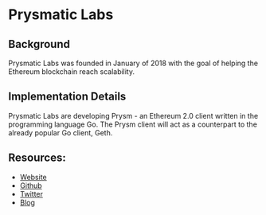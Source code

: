 # Prysmatic Labs

## Background

Prysmatic Labs was founded in January of 2018 with the goal of helping the Ethereum blockchain reach scalability.

## Implementation Details

Prysmatic Labs are developing Prysm - an Ethereum 2.0 client written in the programming language Go. The Prysm client will act as a counterpart to the already popular Go client, Geth.

## Resources:

* [Website](https://prysmaticlabs.com/)
* [Github](https://github.com/prysmaticlabs/prysm)
* [Twitter](https://twitter.com/prylabs)
* [Blog](https://medium.com/prysmatic-labs)


